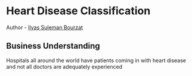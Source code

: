 # Heart Disease Classification 
Author - [Ilyas Suleman Bourzat](https://github.com/bourzat)
## Business Understanding
Hospitals all around the world have patients coming in with heart disease and not all doctors are adequately experienced 
